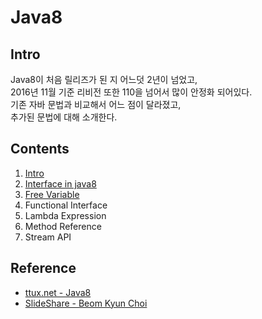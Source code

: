 # Java8

## Intro
Java8이 처음 릴리즈가 된 지 어느덧 2년이 넘었고,  
2016년 11월 기준 리비전 또한 110을 넘어서 많이 안정화 되어있다.   
기존 자바 문법과 비교해서 어느 점이 달라졌고,  
추가된 문법에 대해 소개한다.  

## Contents
1. [Intro](./contents/01-intro.ko-KR.md)
2. [Interface in java8](./contents/02-interface.ko-KR.md)
3. [Free Variable](./contents/03-freevariable.ko-KR.md)
4. Functional Interface
5. Lambda Expression
6. Method Reference
7. Stream API

## Reference
* [ttux.net - Java8](http://ttux.net/)
* [SlideShare - Beom Kyun Choi](http://www.slideshare.net/madvirus?utm_campaign=profiletracking&utm_medium=sssite&utm_source=ssslideview)